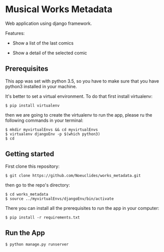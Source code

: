 # Musical Works Metadata

Web application using django framework.

Features:
-   Show a list of the last comics
    
-   Show a detail of the selected comic

## Prerequisites
This app was set with python 3.5, so you have to make sure that you have python3 installed in your machine.

It's better to set a virtual environment. To do that first install virtualenv:

    $ pip install virtualenv
    
 then we are going to create the virtualenv to run the app, please ru the following commands in your terminal:
 
    $ mkdir myvirtualEnvs && cd myvirtualEnvs
    $ virtualenv djangoEnv -p $(which python3)
    $ cd
    

## Getting started

First clone this repository:

    $ git clone https://github.com/Noeuclides/works_metadata.git

then go to the repo's directory:

    $ cd works_metadata
    $ source ../myvirtualEnvs/djangoEnv/bin/activate    

There you can install all the prerequisites to run the app in your computer:

    $ pip install -r requirements.txt


## Run the App

    $ python manage.py runserver





